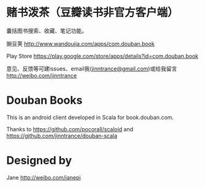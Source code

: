 赌书泼茶（豆瓣读书非官方客户端）
=============

囊括图书搜索、收藏、笔记功能。

豌豆荚 http://www.wandoujia.com/apps/com.douban.book

Play Store https://play.google.com/store/apps/details?id=com.douban.book

意见、反馈等可建issues、email我(jinntrance@gmail.com)或给我留言 http://weibo.com/jinntrance

Douban Books
=============

This is an android client developed in Scala for book.douban.com.

Thanks to https://github.com/pocorall/scaloid and https://github.com/jinntrance/douban-scala

Designed by
============= 
Jane http://weibo.com/janepi
